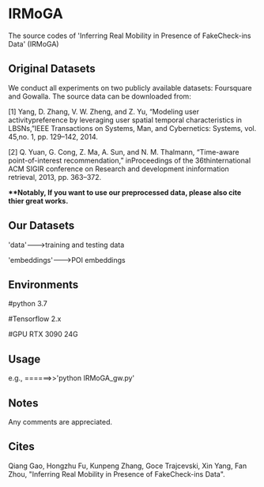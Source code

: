 # IRMoGA
The source codes of 'Inferring Real Mobility in Presence of FakeCheck-ins Data' (IRMoGA)

## Original Datasets
We conduct all experiments on two publicly available datasets: Foursquare and Gowalla.
The source data can be downloaded from:
<p>[1] Yang,  D.  Zhang,  V.  W.  Zheng,  and  Z.  Yu,  “Modeling  user  activitypreference by leveraging user spatial temporal characteristics in LBSNs,”IEEE Transactions on Systems, Man, and Cybernetics: Systems, vol. 45,no. 1, pp. 129–142, 2014. </p>
<p>[2] Q.  Yuan,  G.  Cong,  Z.  Ma,  A.  Sun,  and  N.  M.  Thalmann,  “Time-aware  point-of-interest  recommendation,”  inProceedings  of  the  36thinternational  ACM  SIGIR  conference  on  Research  and  development  ininformation retrieval, 2013, pp. 363–372.</p>

<strong> **Notably, If you want to use our preprocessed data, please also cite thier great works.</strong>

## Our Datasets

<p>'data'--->training and testing data</p>
<p>'embeddings'--->POI embeddings</p>

## Environments
<p>#python 3.7</p>
<p>#Tensorflow 2.x</p>
<p>#GPU RTX 3090 24G </p>

## Usage
e.g., ======>>'python IRMoGA_gw.py'

## Notes
Any comments are appreciated.

## Cites
Qiang Gao, Hongzhu Fu, Kunpeng Zhang, Goce Trajcevski, Xin Yang, Fan Zhou, "Inferring Real Mobility in Presence of FakeCheck-ins Data".
  




